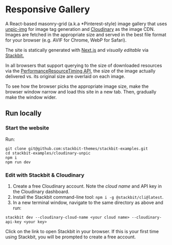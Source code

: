 # Responsive Gallery

A React-based masonry-grid (a.k.a *Pinterest-style) image gallery that uses [unpic-img](https://github.com/ascorbic/unpic-img) for image tag generation and
[Cloudinary](https://cloudinary.com/) as the image CDN. Images are fetched in
the appropriate size and served in the best file format for your browser
(e.g.  AVIF for Chrome, WebP for Safari).

The site is statically generated with [Next.js](https://nextjs.org/) and
*visually editable* via [Stackbit.](https://www.stackbit.com/)

In all browsers that support querying to the size of downloaded resources via the [PerformanceResourceTiming API](https://caniuse.com/mdn-api_performanceresourcetiming_encodedbodysize), the size of the image actually delivered vs. its original size are overlaid on each image.

To see how the browser picks the appropriate image size, make the browser window narrow
and load this site in a new tab. Then, gradually make the window wider.

## Run locally

### Start the website

Run:

```shell
git clone git@github.com:stackbit-themes/stackbit-examples.git
cd stackbit-examples/cloudinary-unpic
npm i
npm run dev
```

### Edit with Stackbit & Cloudinary

1. Create a free Cloudinary account. Note the _cloud name_ and API key in the Cloudinary dashboard.
1. Install the Stackbit command-line tool: `npm i -g @stackbit/cli@latest`.
1. In a new terminal window, navigate to the same directory as above and run:

```shell
stackbit dev --cloudinary-cloud-name <your cloud name> --cloudinary-api-key <your key>
```

Click on the link to open Stackbit in your browser. If this is your first time using Stackbit, you will be prompted to create a free account.
